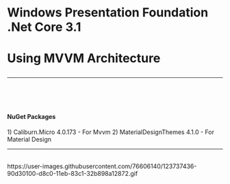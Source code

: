 # Windows Presentation Foundation .Net Core 3.1<br/>
# Using MVVM Architecture<hr/><br/>
<h4>NuGet Packages</h4>
1) Caliburn.Micro 4.0.173 - For Mvvm
2) MaterialDesignThemes 4.1.0 - For Material Design<hr/></br>
https://user-images.githubusercontent.com/76606140/123737436-90d30100-d8c0-11eb-83c1-32b898a12872.gif
